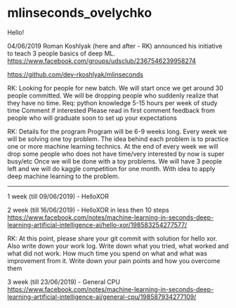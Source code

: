 # mlinseconds_ovelychko

Hello!

04/06/2019 Roman Koshlyak (here and after - RK) announced his initiative to teach 3 people basics of deep ML. 
https://www.facebook.com/groups/udsclub/2367546239958274

https://github.com/dev-rkoshlyak/mlinseconds

RK: Looking for people for new batch.
    We will start once we get around 30 people committed. We will be dropping people who suddenly realize that they have no time.
    Req:
    python knowledge
    5-15 hours per week of study time
    Comment if interested
    Please read in first comment feedback from people who will graduate soon to set up your expectations
      
RK: Details for the program
    Program will be 6-9 weeks long. Every week we will be solving one toy problem. 
    The idea behind each problem is to practice one or more machine learning technics. 
    At the end of every week we will drop some people who does not have time/very interested by now is super busy/etc
    Once we will be done with a toy problems. We will have 3 people left and we will do kaggle competition for one month. 
    With idea to apply deep machine learning to the problem.

--------------------------------------------------------------------------------------

1 week (till 09/06/2019) - HelloXOR

2 week (till 16/06/2019) - HelloXOR in less then 10 steps
https://www.facebook.com/notes/machine-learning-in-seconds-deep-learning-artificial-intelligence-ai/hello-xor/198583254277577/

RK: At this point, please share your git commit with solution for hello xor. 
    Also write down your work log. Write down what you tried, what worked and what did not work. 
    How much time you spend on what and what was improvement from it. Write down your pain points and how you overcome them

3 week (till 23/06/2019) - General CPU
https://www.facebook.com/notes/machine-learning-in-seconds-deep-learning-artificial-intelligence-ai/general-cpu/198587934277109/

